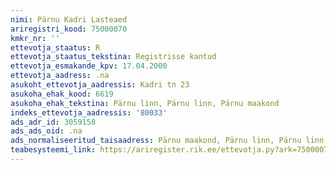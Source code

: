 ```yaml
---
nimi: Pärnu Kadri Lasteaed
ariregistri_kood: 75000070
kmkr_nr: ''
ettevotja_staatus: R
ettevotja_staatus_tekstina: Registrisse kantud
ettevotja_esmakande_kpv: 17.04.2000
ettevotja_aadress: .na
asukoht_ettevotja_aadressis: Kadri tn 23
asukoha_ehak_kood: 6619
asukoha_ehak_tekstina: Pärnu linn, Pärnu linn, Pärnu maakond
indeks_ettevotja_aadressis: '80033'
ads_adr_id: 3059158
ads_ads_oid: .na
ads_normaliseeritud_taisaadress: Pärnu maakond, Pärnu linn, Pärnu linn, Kadri tn 23
teabesysteemi_link: https://ariregister.rik.ee/ettevotja.py?ark=75000070&ref=rekvisiidid
---
```


